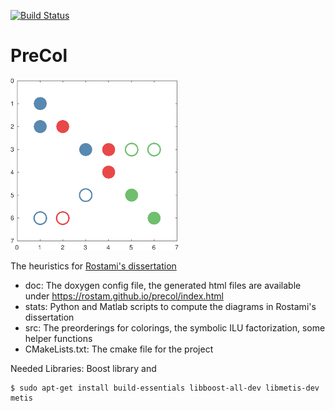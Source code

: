 [![Build Status](https://travis-ci.org/rostam/PreCol.svg?branch=master)](https://travis-ci.org/rostam/PreCol)
# PreCol

![PreCol](https://github.com/rostam/precol/blob/master/doc/images/image.png)

The heuristics for [Rostami's dissertation](https://cuvillier.de/en/shop/publications/7637-combining-partial-jacobian-computation-and-preconditioning-new-heuristics-educational-modules-and-applications)

- doc: The doxygen config file, the generated html files are available under https://rostam.github.io/precol/index.html
- stats: Python and Matlab scripts to compute the diagrams in Rostami's dissertation
- src: The preorderings for colorings, the symbolic ILU factorization, some helper functions
- CMakeLists.txt: The cmake file for the project


Needed Libraries:
Boost library and 
```
$ sudo apt-get install build-essentials libboost-all-dev libmetis-dev metis
```
